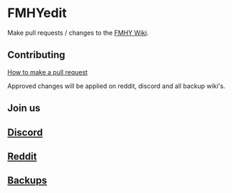 # FMHYedit

Make pull requests / changes to the [FMHY Wiki](https://www.reddit.com/r/FREEMEDIAHECKYEAH/wiki/index). 

## Contributing

[How to make a pull request](https://rentry.co/FMHYedit)

Approved changes will be applied on reddit, discord and all backup wiki's. 

## Join us
 ## [Discord](https://discord.gg/vgnaeka)
 ## [Reddit](https://www.reddit.com/r/FREEMEDIAHECKYEAH/wiki)
## [Backups](https://www.reddit.com/r/FREEMEDIAHECKYEAH/wiki/backups)
